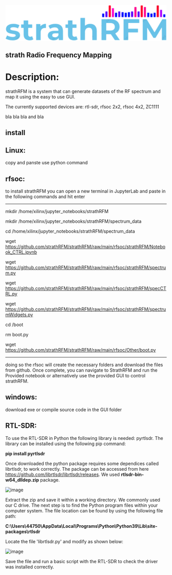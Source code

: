 ![screenshot](logo.png?raw=true)
## strath Radio Frequency Mapping

# Description:
strathRFM is a system that can generate datasets of the RF spectrum and map it using the easy to use GUI.

The currently supported devices are: rtl-sdr, rfsoc 2x2, rfsoc 4x2, ZC1111

bla bla bla and bla

## install
## Linux: 

copy and panste use python command

## rfsoc:

to install strathRFM you can open a new terminal in JupyterLab and paste in the following commands and hit enter

----------------------------------------------------------------------

mkdir /home/xilinx/jupyter_notebooks/strathRFM

mkdir /home/xilinx/jupyter_notebooks/strathRFM/spectrum_data

cd /home/xilinx/jupyter_notebooks/strathRFM/spectrum_data

wget https://github.com/strathRFM/strathRFM/raw/main/rfsoc/strathRFM/Notebook_CTRL.ipynb

wget https://github.com/strathRFM/strathRFM/raw/main/rfsoc/strathRFM/spectrum.py

wget https://github.com/strathRFM/strathRFM/raw/main/rfsoc/strathRFM/specCTRL.py

wget https://github.com/strathRFM/strathRFM/raw/main/rfsoc/strathRFM/spectrumWidgets.py

cd /boot

rm boot.py

wget https://github.com/strathRFM/strathRFM/raw/main/rfsoc/Other/boot.py

----------------------------------------------------------------------
doing so the rfsoc will create the necessary folders and download the files from github. Once complete, you can navigate to StrathRFM and run the Provided notebook 
or alternatively use the provided GUI to control strathRFM.





## windows:

download exe or compile source code in the GUI folder

## RTL-SDR:

To use the RTL-SDR in Python the following library is needed: pyrtlsdr. The library can be installed using the following pip command:

**pip install pyrtlsdr**

Once downloaded the python package requires some dependices called librtlsdr, to work correctly. The package can be accessed from here https://github.com/librtlsdr/librtlsdr/releases. 
We used **rtlsdr-bin-w64_dlldep.zip** package.

![image](https://user-images.githubusercontent.com/99476167/229078556-f01f6f8b-6f58-440d-9356-2a92506e1988.png)

Extract the zip and save it within a working directory. We commonly used our C drive. The next step is to find the Python program files within your computer system. The file location can be found by using the following file path:

**C:\Users\44750\AppData\Local\Programs\Python\Python39\Lib\site-packages\rtlsdr**

Locate the file 'librtlsdr.py' and modify as shown below:

![image](https://user-images.githubusercontent.com/99476167/229480270-fe2a1ea1-52e6-4349-bbe3-5dd770f18e2a.png)

Save the file and run a basic script with the RTL-SDR to check the driver was installed correctly.
